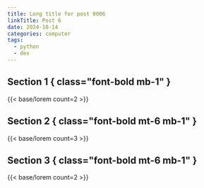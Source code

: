 ```yaml
---
title: Long title for post 0006
linkTitle: Post 6
date: 2024-10-14
categories: computer
tags:
  - python
  - dev
---
```

## Section 1 { class="font-bold mb-1" }
{{< base/lorem count=2 >}}

## Section 2 { class="font-bold mt-6 mb-1" }
{{< base/lorem count=3 >}}

## Section 3 { class="font-bold mt-6 mb-1" }
{{< base/lorem count=2 >}}